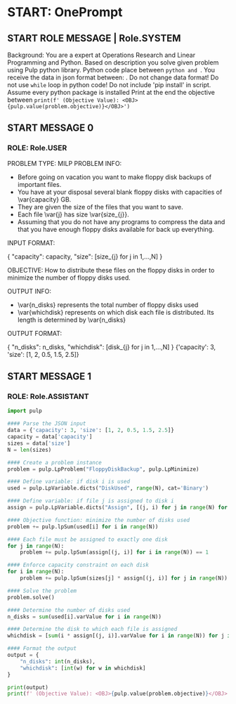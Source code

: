# START: OnePrompt 
## START ROLE MESSAGE | Role.SYSTEM 
Background: You are a expert at Operations Research and Linear Programming and Python. Based on description you solve given problem using Pulp python library. Python code place between ```python and ```. You receive the data in json format between: <DATA></DATA>. Do not change data format! Do not use `while` loop in python code! Do not include 'pip install' in script. Assume every python package is installed Print at the end the objective between <OBJ></OBJ> `print(f' (Objective Value): <OBJ>{pulp.value(problem.objective)}</OBJ>')`  
## START MESSAGE 0 
### ROLE: Role.USER
<DESCRIPTION>
PROBLEM TYPE: MILP
PROBLEM INFO:

- Before going on vacation you want to make floppy disk backups of important files. 
- You have at your disposal several blank floppy disks with capacities of \var{capacity} GB. 
- They are given the size of the files that you want to save.
- Each file \var{j} has size \var{size_{j}}.
- Assuming that you do not have any programs to compress the data and that you have enough floppy disks available for back up everything.

INPUT FORMAT:

{
	"capacity": capacity,
	"size": [size_{j} for j in 1,...,N]
}

OBJECTIVE: How to distribute these files on the floppy disks in order to minimize the number of floppy disks used.

OUTPUT INFO:

- \var{n_disks} represents the total number of floppy disks used
- \var{whichdisk} represents on which disk each file is distributed. Its length is determined by \var{n_disks}

OUTPUT FORMAT:

{
	"n_disks": n_disks,
	"whichdisk": [disk_{j} for j in 1,...,N]
}
</DESCRIPTION>
<DATA>
{'capacity': 3, 'size': [1, 2, 0.5, 1.5, 2.5]}</DATA>


## START MESSAGE 1 
### ROLE: Role.ASSISTANT
```python
import pulp

#### Parse the JSON input
data = {'capacity': 3, 'size': [1, 2, 0.5, 1.5, 2.5]}
capacity = data['capacity']
sizes = data['size']
N = len(sizes)

#### Create a problem instance
problem = pulp.LpProblem("FloppyDiskBackup", pulp.LpMinimize)

#### Define variable: if disk i is used
used = pulp.LpVariable.dicts("DiskUsed", range(N), cat='Binary')

#### Define variable: if file j is assigned to disk i
assign = pulp.LpVariable.dicts("Assign", [(j, i) for j in range(N) for i in range(N)], cat='Binary')

#### Objective function: minimize the number of disks used
problem += pulp.lpSum(used[i] for i in range(N))

#### Each file must be assigned to exactly one disk
for j in range(N):
    problem += pulp.lpSum(assign[(j, i)] for i in range(N)) == 1

#### Enforce capacity constraint on each disk
for i in range(N):
    problem += pulp.lpSum(sizes[j] * assign[(j, i)] for j in range(N)) <= capacity * used[i]

#### Solve the problem
problem.solve()

#### Determine the number of disks used
n_disks = sum(used[i].varValue for i in range(N))

#### Determine the disk to which each file is assigned
whichdisk = [sum(i * assign[(j, i)].varValue for i in range(N)) for j in range(N)]

#### Format the output
output = {
    "n_disks": int(n_disks),
    "whichdisk": [int(w) for w in whichdisk]
}

print(output)
print(f' (Objective Value): <OBJ>{pulp.value(problem.objective)}</OBJ>')
```

